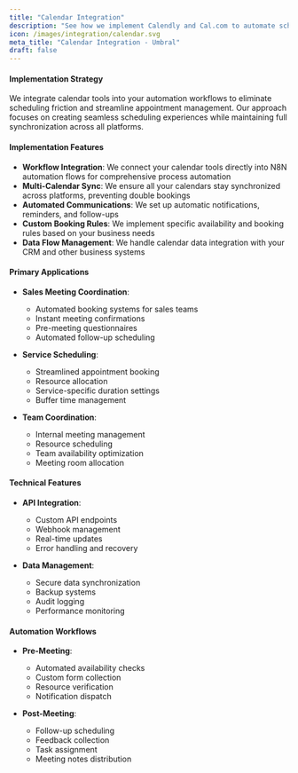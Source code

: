 ```yaml
---
title: "Calendar Integration"
description: "See how we implement Calendly and Cal.com to automate scheduling processes"
icon: /images/integration/calendar.svg
meta_title: "Calendar Integration - Umbral"
draft: false
---
```


#### Implementation Strategy

We integrate calendar tools into your automation workflows to eliminate scheduling friction and streamline appointment management. Our approach focuses on creating seamless scheduling experiences while maintaining full synchronization across all platforms.

#### Implementation Features

- **Workflow Integration**: We connect your calendar tools directly into N8N automation flows for comprehensive process automation
- **Multi-Calendar Sync**: We ensure all your calendars stay synchronized across platforms, preventing double bookings
- **Automated Communications**: We set up automatic notifications, reminders, and follow-ups
- **Custom Booking Rules**: We implement specific availability and booking rules based on your business needs
- **Data Flow Management**: We handle calendar data integration with your CRM and other business systems

#### Primary Applications

- **Sales Meeting Coordination**: 
  - Automated booking systems for sales teams
  - Instant meeting confirmations
  - Pre-meeting questionnaires
  - Automated follow-up scheduling

- **Service Scheduling**: 
  - Streamlined appointment booking
  - Resource allocation
  - Service-specific duration settings
  - Buffer time management

- **Team Coordination**: 
  - Internal meeting management
  - Resource scheduling
  - Team availability optimization
  - Meeting room allocation

#### Technical Features

- **API Integration**:
  - Custom API endpoints
  - Webhook management
  - Real-time updates
  - Error handling and recovery

- **Data Management**:
  - Secure data synchronization
  - Backup systems
  - Audit logging
  - Performance monitoring

#### Automation Workflows

- **Pre-Meeting**:
  - Automated availability checks
  - Custom form collection
  - Resource verification
  - Notification dispatch

- **Post-Meeting**:
  - Follow-up scheduling
  - Feedback collection
  - Task assignment
  - Meeting notes distribution

